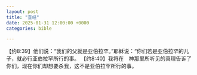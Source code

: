 ```yaml
---
layout: post
title: "查经"
date: 2025-01-31 12:00:00 +0000
categories: bible

---
```


【约8:39】他们说：“我们的父就是亚伯拉罕。”耶稣说：“你们若是亚伯拉罕的儿子，就必行亚伯拉罕所行的事。
【约8:40】我将在　神那里所听见的真理告诉了你们，现在你们却想要杀我，这不是亚伯拉罕所行的事。
